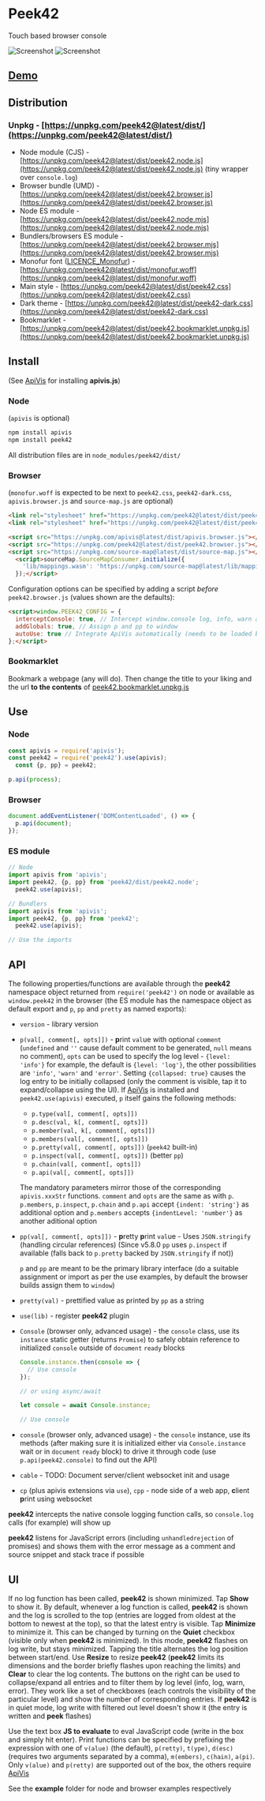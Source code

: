 # Peek42

Touch based browser console

![Screenshot](./screenshot.png)
![Screenshot](./screenshot1.png)

## [Demo](https://rpeev.github.io/peek42/)

## Distribution

### Unpkg - [https://unpkg.com/peek42@latest/dist/](https://unpkg.com/peek42@latest/dist/)

- Node module (CJS) - [https://unpkg.com/peek42@latest/dist/peek42.node.js](https://unpkg.com/peek42@latest/dist/peek42.node.js) (tiny wrapper over `console.log`)
- Browser bundle (UMD) - [https://unpkg.com/peek42@latest/dist/peek42.browser.js](https://unpkg.com/peek42@latest/dist/peek42.browser.js)
- Node ES module - [https://unpkg.com/peek42@latest/dist/peek42.node.mjs](https://unpkg.com/peek42@latest/dist/peek42.node.mjs)
- Bundlers/browsers ES module - [https://unpkg.com/peek42@latest/dist/peek42.browser.mjs](https://unpkg.com/peek42@latest/dist/peek42.browser.mjs)
- Monofur font ([LICENCE_Monofur](https://unpkg.com/peek42@latest/LICENCE_Monofur)) - [https://unpkg.com/peek42@latest/dist/monofur.woff](https://unpkg.com/peek42@latest/dist/monofur.woff)
- Main style - [https://unpkg.com/peek42@latest/dist/peek42.css](https://unpkg.com/peek42@latest/dist/peek42.css)
- Dark theme - [https://unpkg.com/peek42@latest/dist/peek42-dark.css](https://unpkg.com/peek42@latest/dist/peek42-dark.css)
- Bookmarklet - [https://unpkg.com/peek42@latest/dist/peek42.bookmarklet.unpkg.js](https://unpkg.com/peek42@latest/dist/peek42.bookmarklet.unpkg.js)

## Install

(See [ApiVis](https://github.com/rpeev/apivis) for installing **apivis.js**)

### Node

(`apivis` is optional)

```bash
npm install apivis
npm install peek42
```

All distribution files are in `node_modules/peek42/dist/`

### Browser

(`monofur.woff` is expected to be next to `peek42.css`, `peek42-dark.css`, `apivis.browser.js` and `source-map.js` are optional)

```html
<link rel="stylesheet" href="https://unpkg.com/peek42@latest/dist/peek42.css" />
<link rel="stylesheet" href="https://unpkg.com/peek42@latest/dist/peek42-dark.css" />

<script src="https://unpkg.com/apivis@latest/dist/apivis.browser.js"></script>
<script src="https://unpkg.com/peek42@latest/dist/peek42.browser.js"></script>
<script src="https://unpkg.com/source-map@latest/dist/source-map.js"></script>
  <script>sourceMap.SourceMapConsumer.initialize({
    'lib/mappings.wasm': 'https://unpkg.com/source-map@latest/lib/mappings.wasm'
  });</script>
```

Configuration options can be specified by adding a script *before* `peek42.browser.js` (values shown are the defaults):

```html
<script>window.PEEK42_CONFIG = {
  interceptConsole: true, // Intercept window.console log, info, warn and error calls
  addGlobals: true, // Assign p and pp to window
  autoUse: true // Integrate ApiVis automatically (needs to be loaded before Peek42)
};</script>
```

### Bookmarklet

Bookmark a webpage (any will do). Then change the title to your liking and the url **to the contents** of [peek42.bookmarklet.unpkg.js](https://unpkg.com/peek42@latest/dist/peek42.bookmarklet.unpkg.js)

## Use

### Node

```javascript
const apivis = require('apivis');
const peek42 = require('peek42').use(apivis);
  const {p, pp} = peek42;

p.api(process);
```

### Browser

```javascript
document.addEventListener('DOMContentLoaded', () => {
  p.api(document);
});
```

### ES module

```javascript
// Node
import apivis from 'apivis';
import peek42, {p, pp} from 'peek42/dist/peek42.node';
  peek42.use(apivis);

// Bundlers
import apivis from 'apivis';
import peek42, {p, pp} from 'peek42';
  peek42.use(apivis);

// Use the imports
```

## API

The following properties/functions are available through the **peek42** namespace object returned from `require('peek42')` on node or available as `window.peek42` in the browser (the ES module has the namespace object as default export and `p`, `pp` and `pretty` as named exports):

- `version` - library version
- `p(val[, comment[, opts]])` - **p**rint `val`ue with optional `comment` (`undefined` and `''` cause default comment to be generated, `null` means no comment), `opts` can be used to specify the log level - `{level: 'info'}` for example, the default is `{level: 'log'}`, the other possibilities are `'info'`, `'warn'` and `'error'`. Setting `{collapsed: true}` causes the log entry to be initially collapsed (only the comment is visible, tap it to expand/collapse using the UI). If [ApiVis](https://github.com/rpeev/apivis) is installed and `peek42.use(apivis)` executed, `p` itself gains the following methods:
    - `p.type(val[, comment[, opts]])`
    - `p.desc(val, k[, comment[, opts]])`
    - `p.member(val, k[, comment[, opts]])`
    - `p.members(val[, comment[, opts]])`
    - `p.pretty(val[, comment[, opts]])` (`peek42` built-in)
    - `p.inspect(val[, comment[, opts]])` (better `pp`)
    - `p.chain(val[, comment[, opts]])`
    - `p.api(val[, comment[, opts]])`

    The mandatory parameters mirror those of the corresponding `apivis.xxxStr` functions. `comment` and `opts` are the same as with `p`. `p.members`, `p.inspect`, `p.chain` and `p.api` accept `{indent: 'string'}` as additional option and `p.members` accepts `{indentLevel: 'number'}` as another aditional option
- `pp(val[, comment[, opts]])` - **p**retty **p**rint `val`ue - Uses `JSON.stringify` (handling circular references) (Since v5.8.0 `pp` uses `p.inspect` if available (falls back to `p.pretty` backed by `JSON.stringify` if not))

    `p` and `pp` are meant to be the primary library interface (do a suitable assignment or import as per the use examples, by default the browser builds assign them to `window`)
- `pretty(val)` - prettified value as printed by `pp` as a string
- `use(lib)` - register **peek42** plugin
- `Console` (browser only, advanced usage) - the `console` class, use its `instance` static getter (returns `Promise`) to safely obtain reference to initialized `console` outside of `document` `ready` blocks

    ```javascript
    Console.instance.then(console => {
      // Use console
    });

    // or using async/await

    let console = await Console.instance;

    // Use console
    ```
- `console` (browser only, advanced usage) - the `console` instance, use its methods (after making sure it is initialized either via `Console.instance` wait or in `document` `ready` block) to drive it through code (use `p.api(peek42.console)` to find out the API)
- `cable` - TODO: Document server/client websocket init and usage
- `cp` (plus apivis extensions via `use`), `cpp` - node side of a web app, **c**lient **p**rint using websocket

**peek42** intercepts the native console logging function calls, so `console.log` calls (for example) will show up

**peek42** listens for JavaScript errors (including `unhandledrejection` of promises) and shows them with the error message as a comment and source snippet and stack trace if possible

## UI

If no log function has been called, **peek42** is shown minimized. Tap **Show** to show it. By default, whenever a log function is called, **peek42** is shown and the log is scrolled to the top (entries are logged from oldest at the bottom to newest at the top), so that the latest entry is visible. Tap **Minimize** to minimize it. This can be changed by turning on the **Quiet** checkbox (visible only when **peek42** is minimized). In this mode, **peek42** flashes on log write, but stays minimized. Tapping the title alternates the log position between start/end. Use **Resize** to resize **peek42** (**peek42** limits its dimensions and the border briefly flashes upon reaching the limits) and **Clear** to clear the log contents. The buttons on the right can be used to collapse/expand all entries and to filter them by log level (info, log, warn, error). They work like a set of checkboxes (each controls the visibility of the particular level) and show the number of corresponding entries. If **peek42** is in quiet mode, log write with filtered out level doesn't show it (the entry is written and **peek** flashes)

Use the text box **JS to evaluate** to eval JavaScript code (write in the box and simply hit enter). Print functions can be specified by prefixing the expression with one of `v(alue)` (the default), `p(retty)`, `t(ype)`, `d(esc)` (requires two arguments separated by a comma), `m(embers)`, `c(hain)`, `a(pi)`. Only `v(alue)` and `p(retty)` are supported out of the box, the others require [ApiVis](https://github.com/rpeev/apivis)

See the **example** folder for node and browser examples respectively
